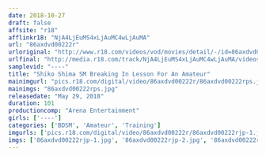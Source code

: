 ```yaml
---
date: 2018-10-27
draft: false
affsite: "r18"
afflinkr18: "NjA4LjEuMS4xLjAuMC4wLjAuMA"
url: "86axdvd00222r"
urloriginal: "http://www.r18.com/videos/vod/movies/detail/-/id=86axdvd00222r"
urlfinal: "http://media.r18.com/track/NjA4LjEuMS4xLjAuMC4wLjAuMA/videos/vod/movies/detail/-/id=86axdvd00222r"
samplevid: "----"
title: "Shiko Shima SM Breaking In Lesson For An Amateur"
mainimgurl: "pics.r18.com/digital/video/86axdvd00222r/86axdvd00222rps.jpg"
mainimgs: "86axdvd00222rps.jpg"
releasedate: "May 29, 2018"
duration: 101
productioncomp: "Arena Entertainment"
girls: ['----']
categories: ['BDSM', 'Amateur', 'Training']
imgurls: ['pics.r18.com/digital/video/86axdvd00222r/86axdvd00222rjp-1.jpg', 'pics.r18.com/digital/video/86axdvd00222r/86axdvd00222rjp-2.jpg', 'pics.r18.com/digital/video/86axdvd00222r/86axdvd00222rjp-3.jpg', 'pics.r18.com/digital/video/86axdvd00222r/86axdvd00222rjp-4.jpg', 'pics.r18.com/digital/video/86axdvd00222r/86axdvd00222rjp-5.jpg', 'pics.r18.com/digital/video/86axdvd00222r/86axdvd00222rjp-6.jpg', 'pics.r18.com/digital/video/86axdvd00222r/86axdvd00222rjp-7.jpg', 'pics.r18.com/digital/video/86axdvd00222r/86axdvd00222rjp-8.jpg', 'pics.r18.com/digital/video/86axdvd00222r/86axdvd00222rjp-9.jpg', 'pics.r18.com/digital/video/86axdvd00222r/86axdvd00222rjp-10.jpg', 'pics.r18.com/digital/video/86axdvd00222r/86axdvd00222rjp-11.jpg', 'pics.r18.com/digital/video/86axdvd00222r/86axdvd00222rjp-12.jpg', 'pics.r18.com/digital/video/86axdvd00222r/86axdvd00222rjp-13.jpg', 'pics.r18.com/digital/video/86axdvd00222r/86axdvd00222rjp-14.jpg', 'pics.r18.com/digital/video/86axdvd00222r/86axdvd00222rjp-15.jpg', 'pics.r18.com/digital/video/86axdvd00222r/86axdvd00222rjp-16.jpg', 'pics.r18.com/digital/video/86axdvd00222r/86axdvd00222rjp-17.jpg', 'pics.r18.com/digital/video/86axdvd00222r/86axdvd00222rjp-18.jpg', 'pics.r18.com/digital/video/86axdvd00222r/86axdvd00222rjp-19.jpg', 'pics.r18.com/digital/video/86axdvd00222r/86axdvd00222rjp-20.jpg']
imgs: ['86axdvd00222rjp-1.jpg', '86axdvd00222rjp-2.jpg', '86axdvd00222rjp-3.jpg', '86axdvd00222rjp-4.jpg', '86axdvd00222rjp-5.jpg', '86axdvd00222rjp-6.jpg', '86axdvd00222rjp-7.jpg', '86axdvd00222rjp-8.jpg', '86axdvd00222rjp-9.jpg', '86axdvd00222rjp-10.jpg', '86axdvd00222rjp-11.jpg', '86axdvd00222rjp-12.jpg', '86axdvd00222rjp-13.jpg', '86axdvd00222rjp-14.jpg', '86axdvd00222rjp-15.jpg', '86axdvd00222rjp-16.jpg', '86axdvd00222rjp-17.jpg', '86axdvd00222rjp-18.jpg', '86axdvd00222rjp-19.jpg', '86axdvd00222rjp-20.jpg']
---
```

